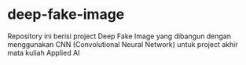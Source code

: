 # deep-fake-image
Repository ini berisi project Deep Fake Image yang dibangun dengan menggunakan CNN (Convolutional Neural Network) untuk project akhir mata kuliah Applied AI
